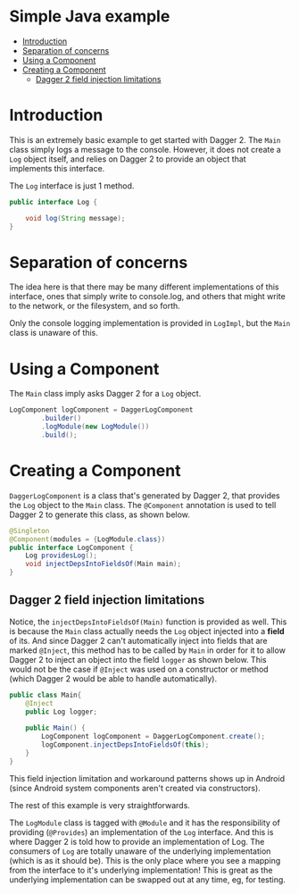 # Simple Java example

<!-- START doctoc generated TOC please keep comment here to allow auto update -->
<!-- DON'T EDIT THIS SECTION, INSTEAD RE-RUN doctoc TO UPDATE -->


- [Introduction](#introduction)
- [Separation of concerns](#separation-of-concerns)
- [Using a Component](#using-a-component)
- [Creating a Component](#creating-a-component)
  - [Dagger 2 field injection limitations](#dagger-2-field-injection-limitations)

<!-- END doctoc generated TOC please keep comment here to allow auto update -->

# Introduction

This is an extremely basic example to get started with Dagger 2. The `Main` class simply logs a
message to the console. However, it does not create a `Log` object itself, and relies on Dagger 2
to provide an object that implements this interface.

The `Log` interface is just 1 method.

```java
public interface Log {

    void log(String message);
}
```
# Separation of concerns

The idea here is that there may be many different implementations of this interface, ones that
simply write to console.log, and others that might write to the network, or the filesystem, and
so forth.

Only the console logging implementation is provided in `LogImpl`, but the `Main` class is unaware
of this.

# Using a Component

The `Main` class imply asks Dagger 2 for a `Log` object.

```java
LogComponent logComponent = DaggerLogComponent
        .builder()
        .logModule(new LogModule())
        .build();
```

# Creating a Component

`DaggerLogComponent` is a class that's generated by Dagger 2, that provides the `Log` object to the
`Main` class. The `@Component` annotation is used to tell Dagger 2 to generate this class, as shown
below.

```java
@Singleton
@Component(modules = {LogModule.class})
public interface LogComponent {
    Log providesLog();
    void injectDepsIntoFieldsOf(Main main);
}
```

## Dagger 2 field injection limitations

Notice, the `injectDepsIntoFieldsOf(Main)` function is provided as well. This is because the `Main`
class actually needs the `Log` object injected into a **field** of its. And since Dagger 2 can't
automatically inject into fields that are marked `@Inject`, this method has to be called by `Main`
in order for it to allow Dagger 2 to inject an object into the field `logger` as shown below. This
would not be the case if `@Inject` was used on a constructor or method (which Dagger 2 would be
able to handle automatically).

```java
public class Main{
    @Inject
    public Log logger;  
    
    public Main() {
        LogComponent logComponent = DaggerLogComponent.create();
        logComponent.injectDepsIntoFieldsOf(this);
    }
}
```

This field injection limitation and workaround patterns shows up in Android (since Android 
system components aren't created via constructors).

The rest of this example is very straightforwards.

The `LogModule` class is tagged with `@Module` and it has the responsibility of providing
(`@Provides`) an implementation of the `Log` interface. And this is where Dagger 2 is told
how to provide an implementation of Log. The consumers of `Log` are totally unaware of the
underlying implementation (which is as it should be). This is the only place where you see
a mapping from the interface to it's underlying implementation! This is great as the underlying
implementation can be swapped out at any time, eg, for testing.
